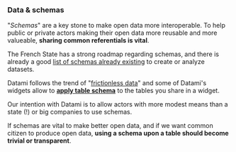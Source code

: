### Data & schemas

"_Schemas_" are a key stone to make open data more interoperable. To help public or private actors making their open data more reusable and more valueable, **sharing common referentials is vital**.

The French State has a strong roadmap regarding schemas, and there is already a good [list of schemas already existing](https://schema.data.gouv.fr/schemas.html) to create or analyze datasets.

Datami follows the trend of "[frictionless data](https://frictionlessdata.io/)" and some of Datami's widgets allow to **[apply table schema](/docs-gitfile)** to the tables you share in a widget.

Our intention with Datami is to allow actors with more modest means than a state (!) or big companies to use schemas.

If schemas are vital to make better open data, and if we want common citizen to produce open data, **using a schema upon a table should become trivial or transparent**.
